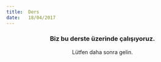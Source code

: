```yaml
---
title:  Ders
date:   18/04/2017
---
```


### <center>Biz bu derste üzerinde çalışıyoruz.</center>
<center>Lütfen daha sonra gelin.</center>